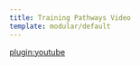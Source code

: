 ```yaml
---
title: Training Pathways Video
template: modular/default
---
```


[plugin:youtube](https://www.youtube.com/watch?v=nmmBIiON2kI)